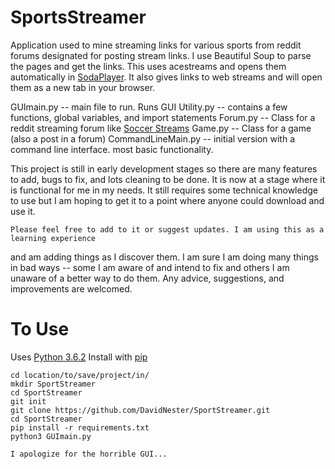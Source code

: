 #     SportsStreamer

Application used to mine streaming links for various sports from reddit forums designated for
posting stream links. I use Beautiful Soup to parse the pages and get the links. This uses
acestreams and opens them automatically in [SodaPlayer](https://www.sodaplayer.com/). It also
gives links to web streams and will open them as a new tab in your browser.

GUImain.py -- main file to run. Runs GUI
Utility.py -- contains a few functions, global variables, and import statements
Forum.py -- Class for a reddit streaming forum like [Soccer Streams](https://www.reddit.com/r/soccerstreams/)
Game.py -- Class for a game (also a post in a forum)
CommandLineMain.py -- initial version with a command line interface. most basic functionality.

This project is still in early development stages so there are many features to add, bugs to
fix, and lots cleaning to be done. It is now at a stage where it is functional for me in my
needs. It still requires some technical knowledge to use but I am hoping to get it to a point
where anyone could download and use it.

	Please feel free to add to it or suggest updates. I am using this as a learning experience
and am adding things as I discover them. I am sure I am doing many things in bad ways -- some I
am aware of and intend to fix and others I am unaware of a better way to do them. Any advice,
suggestions, and improvements are welcomed.

#     To Use
Uses [Python 3.6.2](https://www.python.org/downloads/release/python-362/)
Install with [pip](https://pip.pypa.io/en/stable/installing/#installing-with-get-pip-py) 
```
cd location/to/save/project/in/
mkdir SportStreamer
cd SportStreamer
git init
git clone https://github.com/DavidNester/SportStreamer.git
cd SportStreamer
pip install -r requirements.txt
python3 GUImain.py 
```

	I apologize for the horrible GUI...

